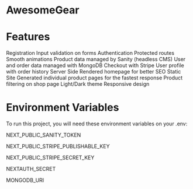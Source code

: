 # AwesomeGear 
# Features
Registration
Input validation on forms
Authentication
Protected routes
Smooth animations
Product data managed by Sanity (headless CMS)
User and order data managed with MongoDB
Checkout with Stripe
User profile with order history
Server Side Rendered homepage for better SEO
Static Site Generated individual product pages for the fastest response
Product filtering on shop page
Light/Dark theme
Responsive design
# Environment Variables
To run this project, you will need these environment variables on your .env:

NEXT_PUBLIC_SANITY_TOKEN

NEXT_PUBLIC_STRIPE_PUBLISHABLE_KEY

NEXT_PUBLIC_STRIPE_SECRET_KEY

NEXTAUTH_SECRET

MONGODB_URI
